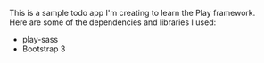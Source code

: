 This is a sample todo app I'm creating to learn the Play framework.<br />
Here are some of the dependencies and libraries I used:<br />
+ play-sass
+ Bootstrap 3
